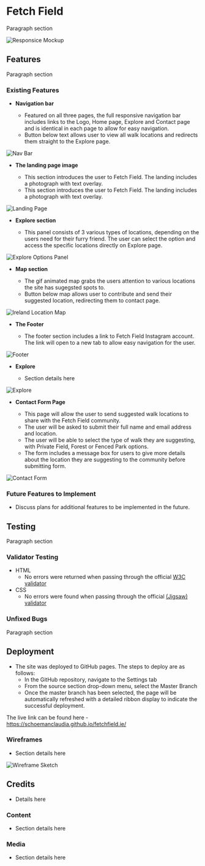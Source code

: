 # Fetch Field

Paragraph section

![Responsice Mockup](#)

## Features 

Paragraph section

### Existing Features

- __Navigation bar__

  - Featured on all three pages, the full responsive navigation bar includes links to the Logo, Home page, Explore and Contact page and is identical in each page to allow for easy navigation.
  - Button below text allows user to view all walk locations and redirects them straight to the Explore page. 

![Nav Bar](#)

- __The landing page image__

  - This section introduces the user to Fetch Field. The landing includes a photograph with text overlay. 
  - This section introduces the user to Fetch Field. The landing includes a photograph with text overlay. 

![Landing Page](#)

- __Explore section__

  - This panel consists of 3 various types of locations, depending on the users need for their furry friend. The user can select the option and access the specific locations directly on Explore page. 

![Explore Options Panel](#)

- __Map section__

  - The gif animated map grabs the users attention to various locations the site has sugegsted spots to.
  - Button below map allows user to contribute and send their suggested location, redirecting them to contact page.
  

![Ireland Location Map](#)

- __The Footer__ 

  - The footer section includes a link to Fetch Field Instagram account. The link will open to a new tab to allow easy navigation for the user. 

![Footer](#)

- __Explore__

  - Section details here

![Explore](#)

- __Contact Form Page__

  - This page will allow the user to send suggested walk locations to share with the Fetch Field community.
  - The user will be asked to submit their full name and email address and location.
  - The user will be able to select the type of walk they are suggesting, with Private Field, Forest or Fenced Park options.
  - The form includes a message box for users to give more details about the location they are suggesting to the community before submitting form.

![Contact Form](#)


### Future Features to Implement

- Discuss plans for additional features to be implemented in the future.

## Testing 

Paragraph section


### Validator Testing 

- HTML
  - No errors were returned when passing through the official [W3C validator](https://validator.w3.org/nu/?doc=https%3A%2F%2Fcode-institute-org.github.io%2Flove-running-2.0%2Findex.html)
- CSS
  - No errors were found when passing through the official [(Jigsaw) validator](https://jigsaw.w3.org/css-validator/validator?uri=https%3A%2F%2Fvalidator.w3.org%2Fnu%2F%3Fdoc%3Dhttps%253A%252F%252Fcode-institute-org.github.io%252Flove-running-2.0%252Findex.html&profile=css3svg&usermedium=all&warning=1&vextwarning=&lang=en#css)

### Unfixed Bugs

Paragraph section 

## Deployment

- The site was deployed to GitHub pages. The steps to deploy are as follows: 
  - In the GitHub repository, navigate to the Settings tab 
  - From the source section drop-down menu, select the Master Branch
  - Once the master branch has been selected, the page will be automatically refreshed with a detailed ribbon display to indicate the successful deployment. 

The live link can be found here - https://schoemanclaudia.github.io/fetchfield.ie/

### Wireframes

- Section details here

![Wireframe Sketch](#)


## Credits 

- Details here

### Content 

- Section details here

### Media

- Section details here
